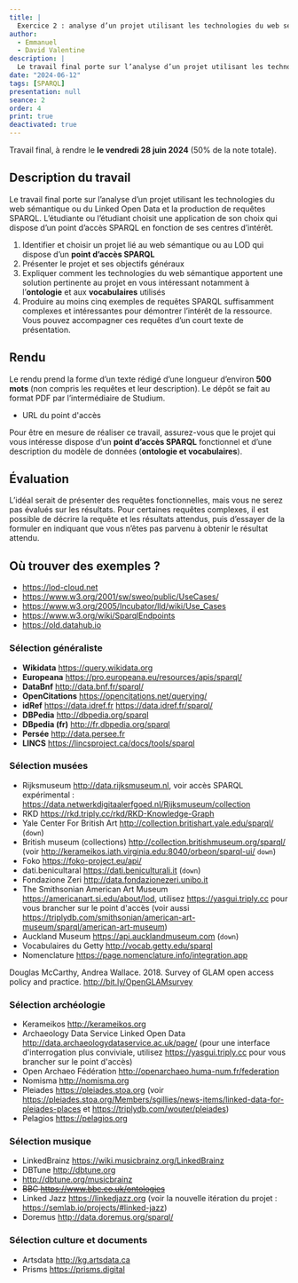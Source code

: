 ```yaml
---
title: |
  Exercice 2 : analyse d’un projet utilisant les technologies du web sémantique ou du Linked Open Data et production de requêtes SPARQL
author:
  - Emmanuel
  - David Valentine
description: |
  Le travail final porte sur l’analyse d’un projet utilisant les technologies du web sémantique ou du Linked Open Data et sur la production de requêtes SPARQL.
date: "2024-06-12"
tags: [SPARQL]
presentation: null
seance: 2
order: 4
print: true
deactivated: true
---
```

Travail final, à rendre le **le vendredi 28 juin 2024** (50% de la note totale).

## Description du travail

Le travail final porte sur l’analyse d’un projet utilisant les technologies du web sémantique ou du Linked Open Data et la production de requêtes SPARQL.
L’étudiante ou l’étudiant choisit une application de son choix qui dispose d’un point d’accès SPARQL en fonction de ses centres d’intérêt.

1. Identifier et choisir un projet lié au web sémantique ou au LOD qui dispose d’un **point d’accès SPARQL**
2. Présenter le projet et ses objectifs généraux
3. Expliquer comment les technologies du web sémantique apportent une solution pertinente au projet en vous intéressant notamment à l’**ontologie** et aux **vocabulaires** utilisés
4. Produire au moins cinq exemples de requêtes SPARQL suffisamment complexes et intéressantes pour démontrer l’intérêt de la ressource. Vous pouvez accompagner ces requêtes d’un court texte de présentation.

## Rendu

Le rendu prend la forme d’un texte rédigé d’une longueur d’environ **500 mots** (non compris les requêtes et leur description).
Le dépôt se fait au format PDF par l’intermédiaire de Studium.

- URL du point d'accès

Pour être en mesure de réaliser ce travail, assurez-vous que le projet qui vous intéresse dispose d’un **point d’accès SPARQL** fonctionnel et d’une description du modèle de données (**ontologie et vocabulaires**).

## Évaluation

L’idéal serait de présenter des requêtes fonctionnelles, mais vous ne serez pas évalués sur les résultats.
Pour certaines requêtes complexes, il est possible de décrire la requête et les résultats attendus, puis d’essayer de la formuler en indiquant que vous n’êtes pas parvenu à obtenir le résultat attendu.

## Où trouver des exemples ?

- https://lod-cloud.net
- https://www.w3.org/2001/sw/sweo/public/UseCases/
- https://www.w3.org/2005/Incubator/lld/wiki/Use_Cases
- https://www.w3.org/wiki/SparqlEndpoints
- https://old.datahub.io

### Sélection généraliste

- **Wikidata** https://query.wikidata.org
- **Europeana** https://pro.europeana.eu/resources/apis/sparql/
- **DataBnf** http://data.bnf.fr/sparql/
- **OpenCitations** https://opencitations.net/querying/
- **idRef** https://data.idref.fr https://data.idref.fr/sparql/
- **DBPedia** http://dbpedia.org/sparql
- **DBpedia (fr)** http://fr.dbpedia.org/sparql
- **Persée** http://data.persee.fr
- **LINCS** https://lincsproject.ca/docs/tools/sparql

### Sélection musées

- Rijksmuseum http://data.rijksmuseum.nl, voir accès SPARQL expérimental : https://data.netwerkdigitaalerfgoed.nl/Rijksmuseum/collection
- RKD https://rkd.triply.cc/rkd/RKD-Knowledge-Graph
- Yale Center For British Art http://collection.britishart.yale.edu/sparql/ (`down`)
- British museum (collections) http://collection.britishmuseum.org/sparql/ (voir http://kerameikos.iath.virginia.edu:8040/orbeon/sparql-ui/ `down`)
- Foko https://foko-project.eu/api/
- dati.benicultaral https://dati.beniculturali.it (`down`)
- Fondazione Zeri http://data.fondazionezeri.unibo.it
- The Smithsonian American Art Museum https://americanart.si.edu/about/lod, utilisez https://yasgui.triply.cc pour vous brancher sur le point d'accès  (voir aussi https://triplydb.com/smithsonian/american-art-museum/sparql/american-art-museum)
- Auckland Museum https://api.aucklandmuseum.com (`down`)
- Vocabulaires du Getty http://vocab.getty.edu/sparql
- Nomenclature https://page.nomenclature.info/integration.app

Douglas McCarthy, Andrea Wallace. 2018. Survey of GLAM open access policy and practice. http://bit.ly/OpenGLAMsurvey

### Sélection archéologie

- Kerameikos http://kerameikos.org
- Archaeology Data Service Linked Open Data http://data.archaeologydataservice.ac.uk/page/ (pour une interface d'interrogation plus conviviale, utilisez https://yasgui.triply.cc pour vous brancher sur le point d'accès)
- Open Archaeo Fédération http://openarchaeo.huma-num.fr/federation
- Nomisma http://nomisma.org
- Pleiades https://pleiades.stoa.org (voir https://pleiades.stoa.org/Members/sgillies/news-items/linked-data-for-pleiades-places et https://triplydb.com/wouter/pleiades)
- Pelagios https://pelagios.org

### Sélection musique

- LinkedBrainz https://wiki.musicbrainz.org/LinkedBrainz
- DBTune http://dbtune.org
- http://dbtune.org/musicbrainz
- ~~BBC https://www.bbc.co.uk/ontologies~~
- Linked Jazz https://linkedjazz.org (voir la nouvelle itération du projet : https://semlab.io/projects/#linked-jazz)
- Doremus http://data.doremus.org/sparql/

### Sélection culture et documents

- Artsdata http://kg.artsdata.ca
- Prisms https://prisms.digital
